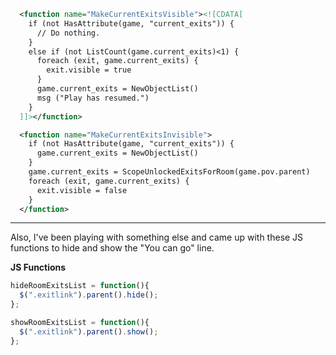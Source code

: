 ```xml
  <function name="MakeCurrentExitsVisible"><![CDATA[
    if (not HasAttribute(game, "current_exits")) {
      // Do nothing.
    }
    else if (not ListCount(game.current_exits)<1) {
      foreach (exit, game.current_exits) {
        exit.visible = true
      }
      game.current_exits = NewObjectList()
      msg ("Play has resumed.")
    }
  ]]></function>
```
```xml
  <function name="MakeCurrentExitsInvisible">
    if (not HasAttribute(game, "current_exits")) {
      game.current_exits = NewObjectList()
    }
    game.current_exits = ScopeUnlockedExitsForRoom(game.pov.parent)
    foreach (exit, game.current_exits) {
      exit.visible = false
    }
  </function>
```

---
Also, I've been playing with something else and came up with these JS functions to hide and show the "You can go" line.

**JS Functions**
```javascript
hideRoomExitsList = function(){
  $(".exitlink").parent().hide();
};

showRoomExitsList = function(){
  $(".exitlink").parent().show();
};

```